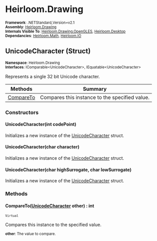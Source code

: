 # Heirloom.Drawing

<small>**Framework**: .NETStandard,Version=v2.1</small>  
<small>**Assembly**: [Heirloom.Drawing](../Heirloom.Drawing/Heirloom.Drawing.md)</small>  
<small>**Internals Visible To**: [Heirloom.Drawing.OpenGLES](../Heirloom.Drawing.OpenGLES/Heirloom.Drawing.OpenGLES.md), [Heirloom.Desktop](../Heirloom.Desktop/Heirloom.Desktop.md)</small>  
<small>**Dependancies**: [Heirloom.Math](../Heirloom.Math/Heirloom.Math.md), [Heirloom.IO](../Heirloom.IO/Heirloom.IO.md)</small>  

## UnicodeCharacter (Struct)
<small>**Namespace**: Heirloom.Drawing</sub></small>  
<small>**Interfaces**: IComparable\<UnicodeCharacter>, IEquatable\<UnicodeCharacter></small>  

Represents a single 32 bit Unicode character.

| Methods                | Summary                                        |
|------------------------|------------------------------------------------|
| [CompareTo](#COMPD590) | Compares this instance to the specified value. |

### Constructors

#### UnicodeCharacter(int codePoint)

Initializes a new instance of the [UnicodeCharacter](Heirloom.Drawing.UnicodeCharacter.md) struct.

#### UnicodeCharacter(char character)

Initializes a new instance of the [UnicodeCharacter](Heirloom.Drawing.UnicodeCharacter.md) struct.

#### UnicodeCharacter(char highSurrogate, char lowSurrogate)

Initializes a new instance of the [UnicodeCharacter](Heirloom.Drawing.UnicodeCharacter.md) struct.

### Methods

#### <a name="COMP9AF0"></a> CompareTo([UnicodeCharacter](Heirloom.Drawing.UnicodeCharacter.md) other) : int
<small>`Virtual`</small>

Compares this instance to the specified value.

<small>**other**: <param name="other">The value to compare.</param></small>  

